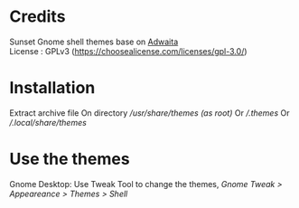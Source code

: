 # Credits
Sunset Gnome shell themes base on [Adwaita](https://gitlab.gnome.org/GNOME/gtk/-/tree/gtk-3-24/gtk/theme/Adwaita) </br>
License : GPLv3 (https://choosealicense.com/licenses/gpl-3.0/)</br>

# Installation
Extract archive file On directory <i> /usr/share/themes (as root)</i> Or <i> /.themes</i> Or <i> /.local/share/themes</i></br>

# Use the themes
Gnome Desktop: Use Tweak Tool to change the themes, <i>Gnome Tweak > Appeareance > Themes > Shell</i></br>
